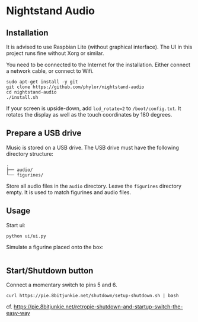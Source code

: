 # Nightstand Audio

## Installation

It is advised to use Raspbian Lite (without graphical interface). The UI in this project runs fine without Xorg or similar.

You need to be connected to the Internet for the installation. Either connect a network cable, or connect to Wifi.

```shell
sudo apt-get install -y git
git clone https://github.com/phylor/nightstand-audio
cd nightstand-audio
./install.sh
```

If your screen is upside-down, add `lcd_rotate=2` to `/boot/config.txt`. It rotates the display as well as the touch coordinates by 180 degrees.

## Prepare a USB drive

Music is stored on a USB drive. The USB drive must have the following directory structure:

```
.
├── audio/
└── figurines/
```

Store all audio files in the `audio` directory. Leave the `figurines` directory empty. It is used to match figurines and audio files.

## Usage

Start ui:

```
python ui/ui.py
```

Simulate a figurine placed onto the box:

```
```

## Start/Shutdown button

Connect a momentary switch to pins 5 and 6.

    curl https://pie.8bitjunkie.net/shutdown/setup-shutdown.sh | bash

cf. https://pie.8bitjunkie.net/retropie-shutdown-and-startup-switch-the-easy-way
